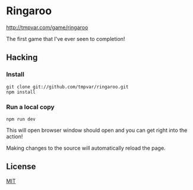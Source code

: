 # Ringaroo

http://tmpvar.com/game/ringaroo

The first game that I've ever seen to completion!

## Hacking
### Install

```
git clone git://github.com/tmpvar/ringaroo.git
npm install
```

### Run a local copy

```
npm run dev
```

This will open browser window should open and you can get right into the action!

Making changes to the source will automatically reload the page.

## License

[MIT](LICENSE.txt)
